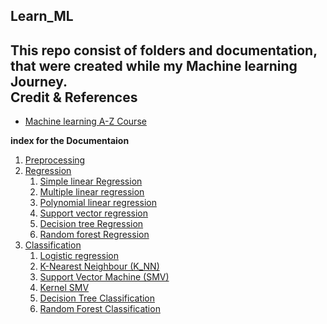 ## Learn_ML

This repo consist of folders and documentation, that were created while my Machine learning Journey.<br>
**Credit & References**
- 
- <a href="https://www.udemy.com/course/machinelearning/">Machine learning A-Z Course</a>

**index for the Documentaion**
1. <a href="./data_preprocessing/import_dataset.ipynb">Preprocessing</a>
2. <a href="./Regression/">Regression</a>
    1. <a href='./Regression/simple_linear_reg.ipynb'> Simple linear Regression</a>
    2. <a href='./Regression/multiple_linear_reg.ipynb'> Multiple linear regression</a>
    3. <a href='./Regression/polynomial_linear_reg.ipynb'> Polynomial linear regression</a>
    4. <a href='./Regression/support_vector_reg.ipynb'>Support vector regression</a>
    5. <a href='./Regression/decision_tree_reg.ipynb'>Decision tree Regression</a>
    6. <a href='./Regression/random_forest_reg.ipynb'>Random forest Regression</a>
3. <a href =''>Classification</a>
    1. <a href = './Classification/Logistic_reg.ipynb'>Logistic regression</a>
    1. <a href = ''>K-Nearest Neighbour (K_NN)</a>
    1. <a href = ''>Support Vector Machine (SMV)</a>
    1. <a href = ''>Kernel SMV</a>
    1. <a href = ''>Decision Tree Classification</a>
    1. <a href = ''>Random Forest Classification</a>
    